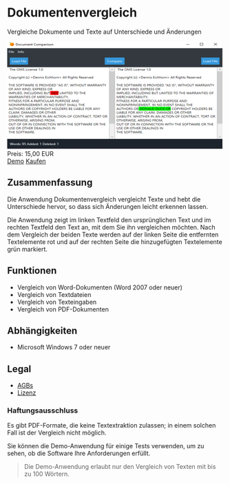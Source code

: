 # Dokumentenvergleich

Vergleiche Dokumente und Texte auf Unterschiede und Änderungen

<div class="splash">
    <img alt="Splash" src="/content/solutions/finished/Document_Comparison/img/Document_Comparison_splash.png">
    <div class="price">Preis: 15,00 EUR</div>
    <div class="purchase">
        <a class="button" rel="download" type="application/zip" href="/api/download?key=<?= \urlencode('RG9jdW1lbnRDb21wYXJpc29uQXBwX0RlbW8='); ?>">Demo</a>
        <a class="button" href="#">Kaufen</a>
    </div>
</div>

## Zusammenfassung

Die Anwendung Dokumentenvergleich vergleicht Texte und hebt die Unterschiede hervor, so dass sich Änderungen leicht erkennen lassen.

Die Anwendung zeigt im linken Textfeld den ursprünglichen Text und im rechten Textfeld den Text an, mit dem Sie ihn vergleichen möchten. Nach dem Vergleich der beiden Texte werden auf der linken Seite die entfernten Textelemente rot und auf der rechten Seite die hinzugefügten Textelemente grün markiert.

## Funktionen

* Vergleich von Word-Dokumenten (Word 2007 oder neuer)
* Vergleich von Textdateien
* Vergleich von Texteingaben
* Vergleich von PDF-Dokumenten

## Abhängigkeiten

* Microsoft Windows 7 oder neuer

## Legal

* [AGBs](/de/terms)
* [Lizenz](https://github.com/Karaka-Management/DocumentComparisonApp/blob/master/LICENSE.txt)

### Haftungsausschluss

Es gibt PDF-Formate, die keine Textextraktion zulassen; in einem solchen Fall ist der Vergleich nicht möglich.

Sie können die Demo-Anwendung für einige Tests verwenden, um zu sehen, ob die Software Ihre Anforderungen erfüllt.

> Die Demo-Anwendung erlaubt nur den Vergleich von Texten mit bis zu 100 Wörtern.
